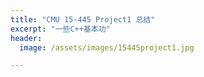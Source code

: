 ```yaml
---
title: "CMU 15-445 Project1 总结"  
excerpt: "一些C++基本功"
header:
  image: /assets/images/15445project1.jpg

---
```



